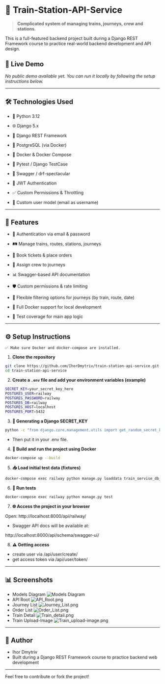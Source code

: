 # 🚆 Train-Station-API-Service

> **Complicated system of managing trains, journeys, crew and stations.**

This is a full-featured backend project built during a Django REST Framework course to practice real-world backend development and API design.

## 🔗 Live Demo

_No public demo available yet. You can run it locally by following the setup instructions below._

---

## 🛠 Technologies Used

* 🐍 Python 3.12

* 🌐 Django 5.x

* 🧰 Django REST Framework

* 🐘 PostgreSQL (via Docker)

* 🐳 Docker & Docker Compose

* 🧪 Pytest / Django TestCase

* 📃 Swagger / drf-spectacular

* 🔑 JWT Authentication

* ✅ Custom Permissions & Throttling

* 👤 Custom user model (email as username)

---

## 🚀 Features

* 🔐 Authentication via email & password

* 🛤 Manage trains, routes, stations, journeys

* 🎫 Book tickets & place orders

* 👥 Assign crew to journeys

* 📊 Swagger-based API documentation

* 🛡 Custom permissions & rate limiting

* 🔎 Flexible filtering options for journeys (by train, route, date)  

* 🐳 Full Docker support for local development

* 🧪 Test coverage for main app logic

---

## ⚙️ Setup Instructions
`✅ Make sure Docker and docker-compose are installed.`
1. **Clone the repository**

```bash
git clone https://github.com/IhorDmytriv/train-station-api-service.git
cd train-station-api-service
```

2. **Create a `.env` file and add your environment variables (example)**

```bash
SECRET_KEY=your_secret_key_here
POSTGRES_USER=railway
POSTGRES_PASSWORD=railway
POSTGRES_DB=railway
POSTGRES_HOST=localhost
POSTGRES_PORT=5432
```
3. **🔐 Generating a Django SECRET_KEY**

```bash
python -c "from django.core.management.utils import get_random_secret_key; print(get_random_secret_key())"
```
- Then put it in your .env file.

4. **🐳 Build and run the project using Docker**

```bash
docker-compose up --build
```

5. **📥 Load initial test data (fixtures)**

```bash
docker-compose exec railway python manage.py loaddata train_servise_db_data.json
```

6. **🧪 Run tests**

```bash
docker-compose exec railway python manage.py test
```

7. **🌐 Access the project in your browser**

Open: http://localhost:8000/api/railway/

- Swagger API docs will be available at:

http://localhost:8000/api/schema/swagger-ui/


8. **⚠️ Getting access**
- create user via /api/user/create/
- get access token via /api/user/token/

---

## 📊 Screenshots
* Models Diagram
![Models Diagram](screenshots/train_station_diagram.png)
* API Root
![API_Root.png](screenshots/API_Root.png)
* Journey List
![Journey_List.png](screenshots/Journey_List.png)
* Order List
![Order_List.png](screenshots/Order_List.png)
* Train Detail
![Train_detail.png](screenshots/Train_detail.png)
* Train Upload-Image
![Train_upload-image.png](screenshots/Train_upload-image.png)

---

## 👨 Author

* Ihor Dmytriv
* Built during a Django REST Framework course to practice backend web development

---

Feel free to contribute or fork the project!

